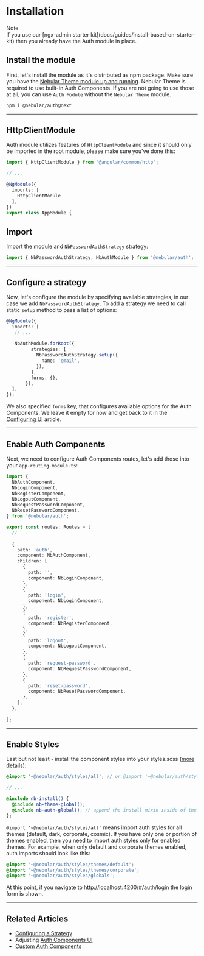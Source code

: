 # Installation

<div class="note note-info section-end">
  <div class="note-title">Note</div>
  <div class="note-body">
    If you use our [ngx-admin starter kit](docs/guides/install-based-on-starter-kit) then you already have the Auth module in place.
  </div>
</div>

## Install the module

First, let's install the module as it's distributed as npm package. Make sure you have the [Nebular Theme module up and running](https://akveo.github.io/nebulardocs/installation/add-into-existing-project).
Nebular Theme is required to use built-in Auth Components. If you are not going to use those at all, you can use `Auth Module` without the `Nebular Theme` module.  

```bash
npm i @nebular/auth@next
```
<hr>

## HttpClientModule

Auth module utilizes features of `HttpClientModule` and since it should only be imported in the root module, please make sure you've done this:

```ts
import { HttpClientModule } from '@angular/common/http';

// ...

@NgModule({
  imports: [
    HttpClientModule
  ],
})
export class AppModule {

```

## Import

Import the module and `NbPasswordAuthStrategy` strategy:

```ts
import { NbPasswordAuthStrategy, NbAuthModule } from '@nebular/auth';
```

<hr>

## Configure a strategy

Now, let's configure the module by specifying available strategies, in our case we add `NbPasswordAuthStrategy`.
To add a strategy we need to call static `setup` method to pass a list of options:

```ts
@NgModule({
  imports: [
   // ...
    
   NbAuthModule.forRoot({
         strategies: [
           NbPasswordAuthStrategy.setup({
             name: 'email',
           }),
         ],
         forms: {},
       }), 
  ],
});

```

We also specified `forms` key, that configures available options for the Auth Components.
We leave it empty for now and get back to it in the [Configuring UI](docs/auth/configuring-ui) article.
<hr>

## Enable Auth Components

Next, we need to configure Auth Components routes, let's add those into your `app-routing.module.ts`:


```ts
import {
  NbAuthComponent,
  NbLoginComponent,
  NbRegisterComponent,
  NbLogoutComponent,
  NbRequestPasswordComponent,
  NbResetPasswordComponent,
} from '@nebular/auth';

export const routes: Routes = [
  // ... 
  
  {
    path: 'auth',
    component: NbAuthComponent,
    children: [
      {
        path: '',
        component: NbLoginComponent,
      },
      {
        path: 'login',
        component: NbLoginComponent,
      },
      {
        path: 'register',
        component: NbRegisterComponent,
      },
      {
        path: 'logout',
        component: NbLogoutComponent,
      },
      {
        path: 'request-password',
        component: NbRequestPasswordComponent,
      },
      {
        path: 'reset-password',
        component: NbResetPasswordComponent,
      },
    ],
  },
  
];
```
<hr>

## Enable Styles

Last but not least - install the component styles into your styles.scss ([more details](docs/guides/enable-theme-system)):

```scss
@import '~@nebular/auth/styles/all'; // or @import '~@nebular/auth/styles/theme/{theme-name}';

// ... 

@include nb-install() {
  @include nb-theme-global();
  @include nb-auth-global(); // append the install mixin inside of the nb-install
};

```

`@import '~@nebular/auth/styles/all'` means import auth styles for all themes (default, dark, corporate, cosmic). If you have only one or portion of themes enabled, then you need to import auth styles only for enabled themes. For example, when only default and corporate themes enabled, auth imports should look like this:
```scss
@import '~@nebular/auth/styles/themes/default';
@import '~@nebular/auth/styles/themes/corporate';
@import '~@nebular/auth/styles/globals';
```

At this point, if you navigate to http://localhost:4200/#/auth/login the login form is shown.

<hr>

## Related Articles

- [Configuring a Strategy](docs/auth/configuring-a-strategy)
- Adjusting [Auth Components UI](docs/auth/configuring-ui)
- [Custom Auth Components](docs/auth/custom-auth-components)
